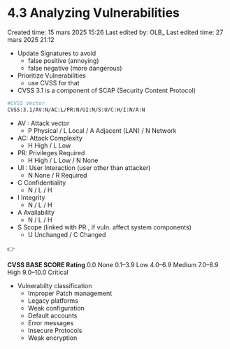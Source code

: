 # 4.3 Analyzing Vulnerabilities

Created time: 15 mars 2025 15:26
Last edited by: OLB_
Last edited time: 27 mars 2025 21:12

- Update Signatures to avoid
    - false positive (annoying)
    - false negative (more dangerous)
- Prioritize Vulnerabilities
    - use CVSS for that
- CVSS 3.1 is a component of SCAP (Security Content Protocol)

```bash
#CVSS Vector
CVSS:3.1/AV:N/AC:L/PR:N/UI:N/S:U/C:H/I:N/A:N
```

- AV : Attack vector
    - P Physical / L Local / A Adjacent (LAN)  / N Network
- AC: Attack Complexity
    - H High / L Low
- PR: Privileges Required
    - H High / L Low / N None
- UI : User Interaction (user other than attacker)
    - N None / R Required
- C Confidentiality
    - N / L / H
- I Integrity
    - N / L / H
- A Availability
    - N / L / H
- S Scope (linked with PR , if vuln. affect system components)
    - U Unchanged / C Changed

<aside>
👉

**CVSS BASE SCORE Rating**
0.0 None
0.1–3.9 Low
4.0–6.9 Medium
7.0–8.9 High
9.0–10.0 Critical

</aside>

- Vulnerabilty classification
    - Improper Patch management
    - Legacy platforms
    - Weak configuration
    - Default accounts
    - Error messages
    - Insecure Protocols
    - Weak encryption
